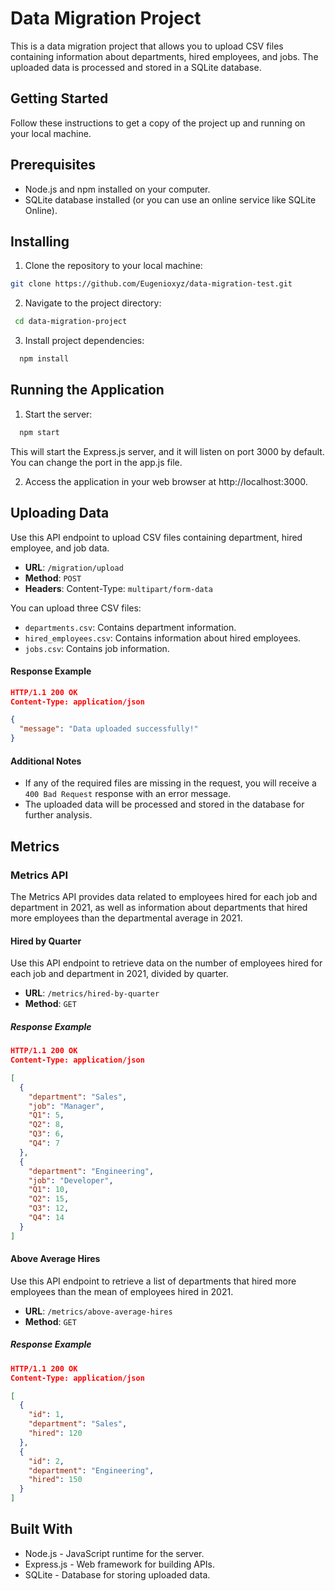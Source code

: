 # Data Migration Project

This is a data migration project that allows you to upload CSV files containing information about departments, hired employees, and jobs. The uploaded data is processed and stored in a SQLite database.

## Getting Started

Follow these instructions to get a copy of the project up and running on your local machine.

## Prerequisites

- Node.js and npm installed on your computer.
- SQLite database installed (or you can use an online service like SQLite Online).

## Installing

1. Clone the repository to your local machine:
```bash
git clone https://github.com/Eugenioxyz/data-migration-test.git
```
2. Navigate to the project directory:
  ```bash
   cd data-migration-project
   ```
3. Install project dependencies:
  ```bash
    npm install
   ```
## Running the Application
1. Start the server:
  ```bash
    npm start
   ```
This will start the Express.js server, and it will listen on port 3000 by default. You can change the port in the app.js file.

2. Access the application in your web browser at http://localhost:3000.

## Uploading Data
Use this API endpoint to upload CSV files containing department, hired employee, and job data.

- **URL**: `/migration/upload`
- **Method**: `POST`
- **Headers**: Content-Type: `multipart/form-data`

You can upload three CSV files:

- `departments.csv`: Contains department information.
- `hired_employees.csv`: Contains information about hired employees.
- `jobs.csv`: Contains job information.

#### Response Example

```json
HTTP/1.1 200 OK
Content-Type: application/json

{
  "message": "Data uploaded successfully!"
}
```
#### Additional Notes

- If any of the required files are missing in the request, you will receive a `400 Bad Request` response with an error message.
- The uploaded data will be processed and stored in the database for further analysis.

  
## Metrics
### Metrics API

The Metrics API provides data related to employees hired for each job and department in 2021, as well as information about departments that hired more employees than the departmental average in 2021.
#### Hired by Quarter

Use this API endpoint to retrieve data on the number of employees hired for each job and department in 2021, divided by quarter.

- **URL**: `/metrics/hired-by-quarter`
- **Method**: `GET`

##### Response Example

```json
HTTP/1.1 200 OK
Content-Type: application/json

[
  {
    "department": "Sales",
    "job": "Manager",
    "Q1": 5,
    "Q2": 8,
    "Q3": 6,
    "Q4": 7
  },
  {
    "department": "Engineering",
    "job": "Developer",
    "Q1": 10,
    "Q2": 15,
    "Q3": 12,
    "Q4": 14
  }
]
```
#### Above Average Hires

Use this API endpoint to retrieve a list of departments that hired more employees than the mean of employees hired in 2021.

- **URL**: `/metrics/above-average-hires`
- **Method**: `GET`
##### Response Example

```json
HTTP/1.1 200 OK
Content-Type: application/json

[
  {
    "id": 1,
    "department": "Sales",
    "hired": 120
  },
  {
    "id": 2,
    "department": "Engineering",
    "hired": 150
  }
]
```

## Built With
- Node.js - JavaScript runtime for the server.
- Express.js - Web framework for building APIs.
- SQLite - Database for storing uploaded data.
